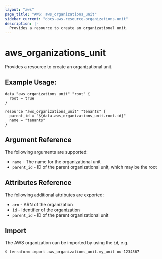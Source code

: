 ```yaml
---
layout: "aws"
page_title: "AWS: aws_organizations_unit"
sidebar_current: "docs-aws-resource-organizations-unit"
description: |-
  Provides a resource to create an organizational unit.
---
```


# aws_organizations_unit

Provides a resource to create an organizational unit.

## Example Usage:

```hcl
data "aws_organizations_unit" "root" {
  root = true
}

resource "aws_organizations_unit" "tenants" {
  parent_id = "${data.aws_organizations_unit.root.id}"
  name = "tenants"
}
```

## Argument Reference

The following arguments are supported:

* `name` - The name for the organizational unit
* `parent_id` - ID of the parent organizational unit, which may be the root

## Attributes Reference

The following additional attributes are exported:

* `arn` - ARN of the organization
* `id` - Identifier of the organization
* `parent_id` - ID of the parent organizational unit

## Import

The AWS organization can be imported by using the `id`, e.g.

```
$ terraform import aws_organizations_unit.my_unit ou-1234567
```
